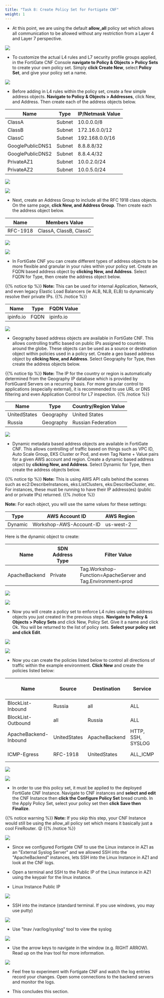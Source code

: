```yaml
---
title: "Task 8: Create Policy Set for Fortigate CNF"
weight: 1
---
```


* At this point, we are using the default **allow_all** policy set which allows all communication to be allowed without any restriction from a Layer 4 and Layer 7 perspective.

![](image-t8-1.png)

* To customize the actual L4 rules and L7 security profile groups applied, in the FortiGate CNF Console **navigate to Policy & Objects > Policy Sets** to create your own policy set.  Simply **click Create New**, select **Policy Set**, and give your policy set a name.

![](image-t8-2.png)

* Before adding in L4 rules within the policy set, create a few simple address objects.  **Navigate to Policy & Objects > Addresses**, click New, and Address. Then create each of the address objects below.

Name | Type | IP/Netmask Value
---|---|---
ClassA | Subnet | 10.0.0.0/8
ClassB | Subnet | 172.16.0.0/12
ClassC | Subnet | 192.168.0.0/16
GooglePublicDNS1 | Subnet | 8.8.8.8/32
GooglePublicDNS2 | Subnet | 8.8.4.4/32
PrivateAZ1 | Subnet | 10.0.2.0/24
PrivateAZ2 | Subnet | 10.0.5.0/24

![](image-t8-3.png)

![](image-t8-4.png)

* Next, create an Address Group to include all the RFC 1918 class objects. On the same page, **click New, and Address Group**. Then create each the address object below.

Name | Members Value
---|---
RFC-1918 | ClassA, ClassB, ClassC

![](image-t8-5.png)

![](image-t8-6.png)

* In FortiGate CNF you can create different types of address objects to be more flexible and granular in your rules within your policy set. Create an FQDN based address object by **clicking New, and Address**. Select FQDN for Type, then create the address object below.

{{% notice tip %}}
**Note:** This can be used for internal Application, Network, and even legacy Elastic Load Balancers (ie ALB, NLB, ELB) to dynamically resolve their private IPs.
{{% /notice %}}

Name | Type | FQDN Value
---|---|---
ipinfo.io | FQDN | ipinfo.io

![](image-t8-7.png)

* Geography based address objects are available in FortiGate CNF. This allows controlling traffic based on public IPs assigned to countries around the globe. These objects can be used as a source or destination object within policies used in a policy set. Create a geo based address object by **clicking New, and Address**. Select Geography for Type, then create the address objects below.

{{% notice tip %}}
**Note:** The IP for the country or region is automatically determined from the Geography IP database which is provided by FortiGuard Servers on a recurring basis.  For more granular control to applications (especially external), it is recommended to use URL or DNS filtering and even Application Control for L7 inspection.
{{% /notice %}}

Name | Type | Country/Region Value
---|---|---
UnitedStates | Geography | United States
Russia | Geography | Russian Federation

![](image-t8-8.png)

* Dynamic metadata based address objects are available in FortiGate CNF. This allows controlling of traffic based on things such as VPC ID, Auto Scale Group, EKS Cluster or Pod, and even Tag Name + Value pairs for a given AWS account and region. Create a dynamic based address object by **clicking New, and Address**. Select Dynamic for Type, then create the address objects below.

{{% notice tip %}}
**Note:** This is using AWS API calls behind the scenes such as ec2:DescribeInstances, eks:ListClusters, eks:DescribeCluster, etc. For instances, these must be running to have their IP address(es) (public and or private IPs) returned.
{{% /notice %}}

**Note:** For each object, you will use the same values for these settings:

Type | AWS Account ID | AWS Region
---|---|---
Dynamic | Workshop-AWS-Account-ID | us-west-2

Here is the dynamic object to create:

Name | SDN Address Type | Filter Value
---|---|---
ApacheBackend | Private | Tag.Workshop-Function=ApacheServer and Tag.Environment=prod

![](image-t8-9.png)

![](image-t8-10.png)

* Now you will create a policy set to enforce L4 rules using the address objects you just created in the previous steps.  **Navigate to Policy & Objects > Policy Sets** and click New, Policy Set. Give it a name and click Ok. You will be returned to the list of policy sets. **Select your policy set and click Edit**.

![](image-t8-12.png)

![](image-t8-13.png)

* Now you can create the policies listed below to control all directions of traffic within the example environment. **Click New** and create the policies listed below:

Name | Source | Destination | Service | Action | Log Allowed Traffic
---|---|--|---|---|---
BlockList-Inbound | Russia | all | ALL | DENY | All Sessions
BlockList-Outbound | all | Russia | ALL | DENY | All Sessions
ApacheBackend-Inbound | UnitedStates | ApacheBackend | HTTP, SSH, SYSLOG | ACCEPT | All Sessions
ICMP-Egress | RFC-1918 | UnitedStates | ALL_ICMP | ACCEPT | All Sessions

![](image-t8-14.png)

![](image-t8-15.png)

* In order to use this policy set, it must be applied to the deployed FortiGate CNF Instance. Navigate to CNF instances and **select and edit** the CNF Instance then **click the Configure Policy Set** bread crumb. In the Apply Policy Set, select your policy set then **click Save then Finalize**.

{{% notice warning %}}
**Note:** If you skip this step, your CNF Instance would still be using the allow_all policy set which means it basically just a cool FireRouter. :stuck_out_tongue_winking_eye: 
{{% /notice %}}

![](image-t8-16.png)

* Since we configured Fortigate CNF to use the Linux instance in AZ1 as an "External Syslog Server" and we allowed SSH into the "ApacheBackend" instances, lets SSH into the Linux Instance in AZ1 and look at the CNF logs.
* Open a terminal and SSH to the Public IP of the Linux instance in AZ1 using the keypair for the linux instance.

* Linux Instance Public IP

![](image-t8-17.png)

* SSH into the instance (standard terminal. If you use windows, you may use putty)

![](image-t8-18.png)

* Use "lnav /var/log/syslog" tool to view the syslog

![](image-t8-19.png)

* Use the arrow keys to navigate in the window (e.g. RIGHT ARROW). Read up on the lnav tool for more information.

![](image-t8-19a.png)

* Feel free to experiment with Fortigate CNF and watch the log entries record your changes. Open some connections to the backend servers and monitor the logs.

* This concludes this section.
